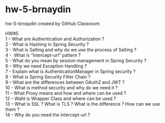 # hw-5-brnaydin
hw-5-brnaydin created by GitHub Classroom
  
HW#5  
1 – What are Authentication and Authorization ?  
2 - What is Hashing in Spring Security ?  
3 - What is Salting and why do we use the process of Salting ?  
4 -  What is “intercept-url” pattern ?  
5 - What do you mean by session management in Spring Security ?  
6 – Why we need Exception Handling ?  
7 - Explain what is AuthenticationManager in Spring security ?  
8 - What is Spring Security Filter Chain ?  
9 – What are the differences between OAuth2 and  JWT ?  
10 - What is method security and why do we need it ?  
11 – What Proxy means and how and where can be used ?  
12 – Waht is Wrapper Class and where can be used ?  
13 – What is SSL ? What is TLS ? What is the difference ? How can we use them ?  
14 - Why do you need the intercept-url ?  
